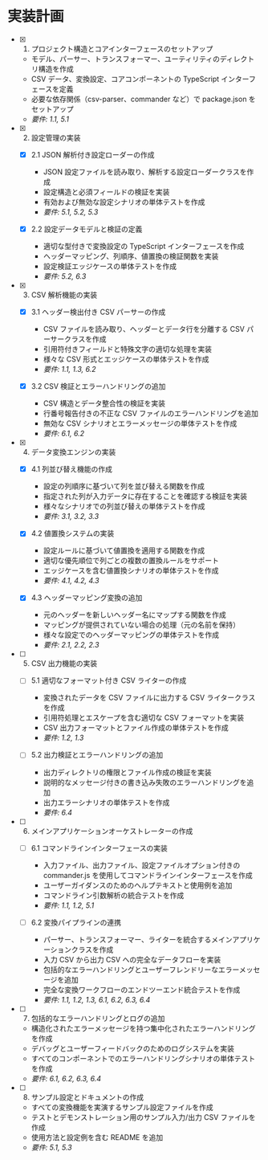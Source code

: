 # 実装計画

- [x] 1. プロジェクト構造とコアインターフェースのセットアップ

  - モデル、パーサー、トランスフォーマー、ユーティリティのディレクトリ構造を作成
  - CSV データ、変換設定、コアコンポーネントの TypeScript インターフェースを定義
  - 必要な依存関係（csv-parser、commander など）で package.json をセットアップ
  - _要件: 1.1, 5.1_

- [x] 2. 設定管理の実装

  - [x] 2.1 JSON 解析付き設定ローダーの作成

    - JSON 設定ファイルを読み取り、解析する設定ローダークラスを作成
    - 設定構造と必須フィールドの検証を実装
    - 有効および無効な設定シナリオの単体テストを作成
    - _要件: 5.1, 5.2, 5.3_

  - [x] 2.2 設定データモデルと検証の定義
    - 適切な型付きで変換設定の TypeScript インターフェースを作成
    - ヘッダーマッピング、列順序、値置換の検証関数を実装
    - 設定検証エッジケースの単体テストを作成
    - _要件: 5.2, 6.3_

- [x] 3. CSV 解析機能の実装

  - [x] 3.1 ヘッダー検出付き CSV パーサーの作成

    - CSV ファイルを読み取り、ヘッダーとデータ行を分離する CSV パーサークラスを作成
    - 引用符付きフィールドと特殊文字の適切な処理を実装
    - 様々な CSV 形式とエッジケースの単体テストを作成
    - _要件: 1.1, 1.3, 6.2_

  - [x] 3.2 CSV 検証とエラーハンドリングの追加
    - CSV 構造とデータ整合性の検証を実装
    - 行番号報告付きの不正な CSV ファイルのエラーハンドリングを追加
    - 無効な CSV シナリオとエラーメッセージの単体テストを作成
    - _要件: 6.1, 6.2_

- [x] 4. データ変換エンジンの実装

  - [x] 4.1 列並び替え機能の作成

    - 設定の列順序に基づいて列を並び替える関数を作成
    - 指定された列が入力データに存在することを確認する検証を実装
    - 様々なシナリオでの列並び替えの単体テストを作成
    - _要件: 3.1, 3.2, 3.3_

  - [x] 4.2 値置換システムの実装

    - 設定ルールに基づいて値置換を適用する関数を作成
    - 適切な優先順位で列ごとの複数の置換ルールをサポート
    - エッジケースを含む値置換シナリオの単体テストを作成
    - _要件: 4.1, 4.2, 4.3_

  - [x] 4.3 ヘッダーマッピング変換の追加
    - 元のヘッダーを新しいヘッダー名にマップする関数を作成
    - マッピングが提供されていない場合の処理（元の名前を保持）
    - 様々な設定でのヘッダーマッピングの単体テストを作成
    - _要件: 2.1, 2.2, 2.3_

- [ ] 5. CSV 出力機能の実装

  - [ ] 5.1 適切なフォーマット付き CSV ライターの作成

    - 変換されたデータを CSV ファイルに出力する CSV ライタークラスを作成
    - 引用符処理とエスケープを含む適切な CSV フォーマットを実装
    - CSV 出力フォーマットとファイル作成の単体テストを作成
    - _要件: 1.2, 1.3_

  - [ ] 5.2 出力検証とエラーハンドリングの追加
    - 出力ディレクトリの権限とファイル作成の検証を実装
    - 説明的なメッセージ付きの書き込み失敗のエラーハンドリングを追加
    - 出力エラーシナリオの単体テストを作成
    - _要件: 6.4_

- [ ] 6. メインアプリケーションオーケストレーターの作成

  - [ ] 6.1 コマンドラインインターフェースの実装

    - 入力ファイル、出力ファイル、設定ファイルオプション付きの commander.js を使用してコマンドラインインターフェースを作成
    - ユーザーガイダンスのためのヘルプテキストと使用例を追加
    - コマンドライン引数解析の統合テストを作成
    - _要件: 1.1, 1.2, 5.1_

  - [ ] 6.2 変換パイプラインの連携
    - パーサー、トランスフォーマー、ライターを統合するメインアプリケーションクラスを作成
    - 入力 CSV から出力 CSV への完全なデータフローを実装
    - 包括的なエラーハンドリングとユーザーフレンドリーなエラーメッセージを追加
    - 完全な変換ワークフローのエンドツーエンド統合テストを作成
    - _要件: 1.1, 1.2, 1.3, 6.1, 6.2, 6.3, 6.4_

- [ ] 7. 包括的なエラーハンドリングとログの追加

  - 構造化されたエラーメッセージを持つ集中化されたエラーハンドリングを作成
  - デバッグとユーザーフィードバックのためのログシステムを実装
  - すべてのコンポーネントでのエラーハンドリングシナリオの単体テストを作成
  - _要件: 6.1, 6.2, 6.3, 6.4_

- [ ] 8. サンプル設定とドキュメントの作成
  - すべての変換機能を実演するサンプル設定ファイルを作成
  - テストとデモンストレーション用のサンプル入力/出力 CSV ファイルを作成
  - 使用方法と設定例を含む README を追加
  - _要件: 5.1, 5.3_
